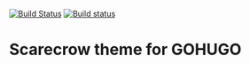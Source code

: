 [![Build Status](https://travis-ci.org/strootje/hugo-scarecrow-theme.svg?branch=master)](https://travis-ci.org/strootje/hugo-scarecrow-theme)
[![Build status](https://ci.appveyor.com/api/projects/status/dlmh20r3fcsi5kgi/branch/master?svg=true)](https://ci.appveyor.com/project/strootje/hugo-scarecrow-theme/branch/master)

# Scarecrow theme for GOHUGO
